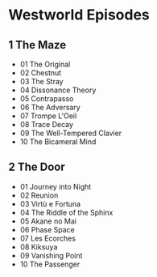# Westworld Episodes

## 1 The Maze
* 01 The Original
* 02 Chestnut
* 03 The Stray
* 04 Dissonance Theory
* 05 Contrapasso
* 06 The Adversary
* 07 Trompe L'Oeil
* 08 Trace Decay
* 09 The Well-Tempered Clavier
* 10 The Bicameral Mind

## 2 The Door
* 01 Journey into Night
* 02 Reunion
* 03 Virtù e Fortuna
* 04 The Riddle of the Sphinx
* 05 Akane no Mai
* 06 Phase Space
* 07 Les Ecorches
* 08 Kiksuya
* 09 Vanishing Point
* 10 The Passenger
